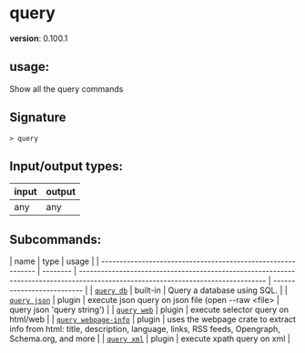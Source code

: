 # query

**version**: 0.100.1

## **usage**:

Show all the query commands

## Signature

`> query `

## Input/output types:

| input | output |
| ----- | ------ |
| any   | any    |

## Subcommands:

| name                                                         | type     | usage                                                                                                                             |
| ------------------------------------------------------------ | -------- | --------------------------------------------------------------------------------------------------------------------------------- | -------------------------- |
| [`query db`](/commands/docs/query_db.md)                     | built-in | Query a database using SQL.                                                                                                       |
| [`query json`](/commands/docs/query_json.md)                 | plugin   | execute json query on json file (open --raw \<file\>                                                                              | query json 'query string') |
| [`query web`](/commands/docs/query_web.md)                   | plugin   | execute selector query on html/web                                                                                                |
| [`query webpage-info`](/commands/docs/query_webpage-info.md) | plugin   | uses the webpage crate to extract info from html: title, description, language, links, RSS feeds, Opengraph, Schema.org, and more |
| [`query xml`](/commands/docs/query_xml.md)                   | plugin   | execute xpath query on xml                                                                                                        |
